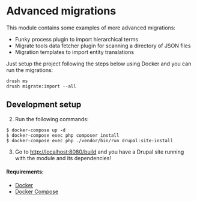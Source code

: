 # Advanced migrations

This module contains some examples of more advanced migrations:

* Funky process plugin to import hierarchical terms
* Migrate tools data fetcher plugin for scanning a directory of JSON files
* Migration templates to import entity translations

Just setup the project following the steps below using Docker and you can run the migrations:

```
drush ms
drush migrate:import --all
```

## Development setup

2. Run the following commands:

```
$ docker-compose up -d
$ docker-compose exec php composer install
$ docker-compose exec php ./vendor/bin/run drupal:site-install
```

3. Go to [http://localhost:8080/build](http://localhost:8080/build) and you have a Drupal site running with the module and its dependencies!

#### Requirements:

- [Docker](https://www.docker.com/get-docker)
- [Docker Compose](https://docs.docker.com/compose/)
